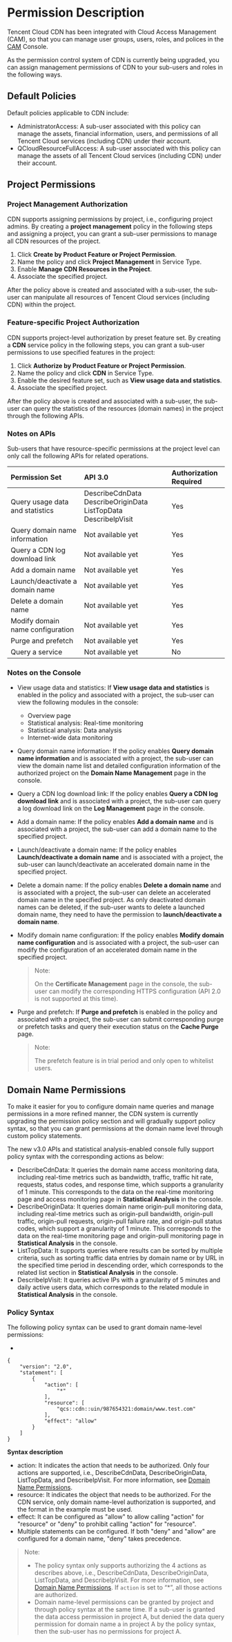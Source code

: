 # Permission Description

Tencent Cloud CDN has been integrated with Cloud Access Management (CAM), so that you can manage user groups, users, roles, and polices in the [CAM](https://console.cloud.tencent.com/cam/overview) Console.

As the permission control system of CDN is currently being upgraded, you can assign management permissions of CDN to your sub-users and roles in the following ways.

## Default Policies

Default policies applicable to CDN include:

- AdministratorAccess: A sub-user associated with this policy can manage the assets, financial information, users, and permissions of all Tencent Cloud services (including CDN) under their account.
- QCloudResourceFullAccess: A sub-user associated with this policy can manage the assets of all Tencent Cloud services (including CDN) under their account.

## Project Permissions

### Project Management Authorization

CDN supports assigning permissions by project, i.e., configuring project admins. By creating a **project management** policy in the following steps and assigning a project, you can grant a sub-user permissions to manage all CDN resources of the project.

1. Click **Create by Product Feature or Project Permission**.
2. Name the policy and click **Project Management** in Service Type.
3. Enable **Manage CDN Resources in the Project**.
4. Associate the specified project.

After the policy above is created and associated with a sub-user, the sub-user can manipulate all resources of Tencent Cloud services (including CDN) within the project.

### Feature-specific Project Authorization

CDN supports project-level authorization by preset feature set. By creating a **CDN** service policy in the following steps, you can grant a sub-user permissions to use specified features in the project:

1. Click **Authorize by Product Feature or Project Permission**.
2. Name the policy and click **CDN** in Service Type.
3. Enable the desired feature set, such as **View usage data and statistics**.
4. Associate the specified project.

After the policy above is created and associated with a sub-user, the sub-user can query the statistics of the resources (domain names) in the project through the following APIs.

### Notes on APIs

Sub-users that have resource-specific permissions at the project level can only call the following APIs for related operations.

| Permission Set | API 3.0 | Authorization Required |
| :-------------------- | :----------------------------------------------------------- | :----------- |
| Query usage data and statistics | DescribeCdnData DescribeOriginData ListTopData DescribeIpVisit | Yes |
| Query domain name information | Not available yet | Yes |
| Query a CDN log download link | Not available yet | Yes |
| Add a domain name | Not available yet | Yes |
| Launch/deactivate a domain name | Not available yet | Yes |
| Delete a domain name | Not available yet | Yes |
| Modify domain name configuration | Not available yet | Yes |
| Purge and prefetch | Not available yet | Yes |
| Query a service | Not available yet | No |

### Notes on the Console

- View usage data and statistics: If **View usage data and statistics** is enabled in the policy and associated with a project, the sub-user can view the following modules in the console:

  - Overview page
  - Statistical analysis: Real-time monitoring
  - Statistical analysis: Data analysis
  - Internet-wide data monitoring

- Query domain name information: If the policy enables **Query domain name information** and is associated with a project, the sub-user can view the domain name list and detailed configuration information of the authorized project on the **Domain Name Management** page in the console.

- Query a CDN log download link: If the policy enables **Query a CDN log download link** and is associated with a project, the sub-user can query a log download link on the **Log Management** page in the console.

- Add a domain name: If the policy enables **Add a domain name** and is associated with a project, the sub-user can add a domain name to the specified project.

- Launch/deactivate a domain name: If the policy enables **Launch/deactivate a domain name** and is associated with a project, the sub-user can launch/deactivate an accelerated domain name in the specified project.

- Delete a domain name: If the policy enables **Delete a domain name** and is associated with a project, the sub-user can delete an accelerated domain name in the specified project. As only deactivated domain names can be deleted, if the sub-user wants to delete a launched domain name, they need to have the permission to **launch/deactivate a domain name**.

- Modify domain name configuration: If the policy enables **Modify domain name configuration** and is associated with a project, the sub-user can modify the configuration of an accelerated domain name in the specified project.

  > Note:
  >
  > On the **Certificate Management** page in the console, the sub-user can modify the corresponding HTTPS configuration (API 2.0 is not supported at this time).

- Purge and prefetch: If **Purge and prefetch** is enabled in the policy and associated with a project, the sub-user can submit corresponding purge or prefetch tasks and query their execution status on the **Cache Purge** page.

  > Note:
  >
  > The prefetch feature is in trial period and only open to whitelist users.



## Domain Name Permissions

To make it easier for you to configure domain name queries and manage permissions in a more refined manner, the CDN system is currently upgrading the permission policy section and will gradually support policy syntax, so that you can grant permissions at the domain name level through custom policy statements.

The new v3.0 APIs and statistical analysis-enabled console fully support policy syntax with the corresponding actions as below:

- DescribeCdnData: It queries the domain name access monitoring data, including real-time metrics such as bandwidth, traffic, traffic hit rate, requests, status codes, and response time, which supports a granularity of 1 minute. This corresponds to the data on the real-time monitoring page and access monitoring page in **Statistical Analysis** in the console.
- DescribeOriginData: It queries domain name origin-pull monitoring data, including real-time metrics such as origin-pull bandwidth, origin-pull traffic, origin-pull requests, origin-pull failure rate, and origin-pull status codes, which support a granularity of 1 minute. This corresponds to the data on the real-time monitoring page and origin-pull monitoring page in **Statistical Analysis** in the console.
- ListTopData: It supports queries where results can be sorted by multiple criteria, such as sorting traffic data entries by domain name or by URL in the specified time period in descending order, which corresponds to the related list section in **Statistical Analysis** in the console.
- DescribeIpVisit: It queries active IPs with a granularity of 5 minutes and daily active users data, which corresponds to the related module in **Statistical Analysis** in the console.

### Policy Syntax

The following policy syntax can be used to grant domain name-level permissions:

- 

```
{
    "version": "2.0",
    "statement": [
        {
            "action": [
                "*"
            ],
            "resource": [
                "qcs::cdn::uin/987654321:domain/www.test.com"
            ],
            "effect": "allow"
        }
    ]
}
```

**Syntax description**

- action: It indicates the action that needs to be authorized. Only four actions are supported, i.e., DescribeCdnData, DescribeOriginData, ListTopData, and DescribeIpVisit. For more information, see [Domain Name Permissions](https://cloud.tencent.com/document/product/228/12722#ymqx).
- resource: It indicates the object that needs to be authorized. For the CDN service, only domain name-level authorization is supported, and the format in the example must be used.
- effect: It can be configured as "allow" to allow calling "action" for "resource" or "deny" to prohibit calling "action" for "resource".
- Multiple statements can be configured. If both "deny" and "allow" are configured for a domain name, "deny" takes precedence.

> Note:
>
> 
>
> - The policy syntax only supports authorizing the 4 actions as describes above, i.e., DescribeCdnData, DescribeOriginData, ListTopData, and DescribeIpVisit. For more information, see [Domain Name Permissions](https://cloud.tencent.com/document/product/228/12722#ymqx). If `action` is set to “*”, all those actions are authorized.
> - Domain name-level permissions can be granted by project and through policy syntax at the same time. If a sub-user is granted the data access permission in project A, but denied the data query permission for domain name a in project A by the policy syntax, then the sub-user has no permissions for project A.